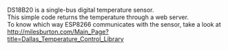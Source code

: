 DS18B20 is a single-bus digital temperature sensor.<br>
This simple code returns the temperature through a web server.<br>
To know which way ESP8266 communicates with the sensor, take a look at <a href="http://milesburton.com/Main_Page?title=Dallas_Temperature_Control_Library">http://milesburton.com/Main_Page?title=Dallas_Temperature_Control_Library</a>
